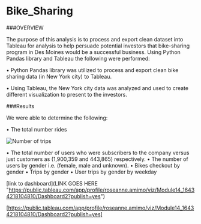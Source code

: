 # Bike_Sharing

###OVERVIEW

The purpose of this analysis is to process and export clean dataset into Tableau for analysis to help persuade potential investors that bike-sharing program in Des Moines would be a successful business. Using Python Pandas library and Tableau the following were performed:

•	Python Pandas library was utilized to process and export clean bike sharing data (in New York city) to Tableau.

•	Using Tableau, the New York city data was analyzed and used to create different visualization to present to the investors.


###Results

We were able to determine the following:

•	The total number rides 

![Number of trips](https://user-images.githubusercontent.com/89875689/151663160-4cb1a287-ed89-4be6-b58f-879cda80614b.png)


•	The total number of users who were subscribers to the company versus just customers as (1,900,359 and 443,865) respectively.
•	The number of users by gender i.e. (female, male and unknown).
•	Bikes checkout by gender
•	Trips by gender
•	User trips by gender by weekday



[link to dashboard](LINK GOES HERE "https://public.tableau.com/app/profile/roseanne.amimo/viz/Module14_16434218104810/Dashboard2?publish=yes")


[https://public.tableau.com/app/profile/roseanne.amimo/viz/Module14_16434218104810/Dashboard2?publish=yes]
